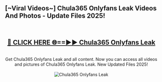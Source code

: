 <h2>[~Viral Videos~] Chula365 Onlyfans Leak Videos And Photos - Update Files 2025!</h2>
<br>
<div align="center">
<h2><a href="https://top-ai-tools.click/QrbHav" rel="nofollow">🔴 CLICK HERE 🌐==►► Chula365 Onlyfans Leak</a></h2>
<br>
Get Chula365 Onlyfans Leak and all content. Now you can access all videos and pictures of Chula365 Onlyfans Leak. New Updated Files 2025!
<br>
<br>
<a href="https://top-ai-tools.click/QrbHav" rel="nofollow" data-target="animated-image.originalLink"><img src="https://i.ibb.co.com/WyWwxjT/player-gif2.gif" alt="Chula365 Onlyfans Leak" style="max-width: 100%; display: inline-block;" data-target="animated-image.originalImage"></a>
</div>
<br>